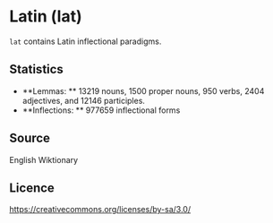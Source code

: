 # Latin (lat)

`lat` contains Latin inflectional paradigms.

## Statistics
- **Lemmas: ** 13219 nouns, 1500 proper nouns, 950 verbs, 2404 adjectives, and 12146 participles.
- **Inflections: ** 977659 inflectional forms


## Source

English Wiktionary

## Licence

https://creativecommons.org/licenses/by-sa/3.0/

